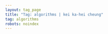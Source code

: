 ```yaml
---
layout: tag_page
title: "Tag: algorithms | kei ka-hei cheung"
tag: algorithms
robots: noindex
---
```

